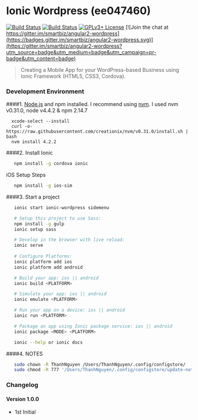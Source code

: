 # Ionic Wordpress (ee047460)

[![Build Status](https://travis-ci.org/smartbiz/angular2-wordpress.svg?branch=master)](https://travis-ci.org/smartbiz/angular2-wordpress)
[![Build Status](https://ci.appveyor.com/api/projects/status/cbpp0xtht82i6wco/branch/master?svg=true)](https://ci.appveyor.com/project/smartbiz/angular2-wordpress)
[![GPLv3+ License](https://img.shields.io/badge/license-GPLv3+-brightgreen.svg)](http://opensource.org/licenses/MIT)
[![Join the chat at https://gitter.im/smartbiz/angular2-wordpress](https://badges.gitter.im/smartbiz/angular2-wordpress.svg)](https://gitter.im/smartbiz/angular2-wordpress?utm_source=badge&utm_medium=badge&utm_campaign=pr-badge&utm_content=badge)

> Creating a Mobile App for your WordPress-based Business using Ionic Framework (HTML5, CSS3, Cordova).

### Development Environment

####1. [Node.js](http://nodejs.org) and npm installed. I recommend using [nvm](https://github.com/creationix/nvm). I used nvm v0.31.0, node v4.4.2 & npm 2.14.7

```
  xcode-select --install
  curl -o- https://raw.githubusercontent.com/creationix/nvm/v0.31.0/install.sh | bash
  nvm install 4.2.2
```

####2. Install Ionic

```bash
   npm install -g cordova ionic
```

iOS Setup Steps
```bash
   npm install -g ios-sim
```

####3. Start a project

```bash
   ionic start ionic-wordpress sidemenu
```

```bash
   # Setup this project to use Sass: 
   npm install -g gulp
   ionic setup sass

   # Develop in the browser with live reload: 
   ionic serve
   
   # Configure Platforms:
   ionic platform add ios
   ionic platform add android

   # Build your app: ios || android
   ionic build <PLATFORM>

   # Simulate your app: ios || android
   ionic emulate <PLATFORM>

   # Run your app on a device: ios || android
   ionic run <PLATFORM>

   # Package an app using Ionic package service: ios || android
   ionic package <MODE> <PLATFORM>

   ionic --help or ionic docs
```

####4. NOTES

```bash
   sudo chown -R ThanhNguyen /Users/ThanhNguyen/.config/configstore/
   sudo chmod -R 777 '/Users/ThanhNguyen/.config/configstore/update-notifier-cordova.json'
```

### Changelog

#### Version 1.0.0
- 1st Initial